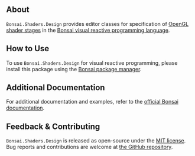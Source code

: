 ## About

`Bonsai.Shaders.Design` provides editor classes for specification of [OpenGL shader stages](https://www.khronos.org/opengl/wiki/OpenGL_Shading_Language) in the [Bonsai visual reactive programming language](https://bonsai-rx.org).

## How to Use

To use `Bonsai.Shaders.Design` for visual reactive programming, please install this package using the [Bonsai package manager](https://bonsai-rx.org/docs/articles/packages.html).

## Additional Documentation

For additional documentation and examples, refer to the [official Bonsai documentation](https://bonsai-rx.org/docs/api/Bonsai.Shaders.Design.html).

## Feedback & Contributing

`Bonsai.Shaders.Design` is released as open-source under the [MIT license](https://licenses.nuget.org/MIT). Bug reports and contributions are welcome at [the GitHub repository](https://github.com/bonsai-rx/bonsai).